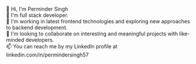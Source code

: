 👋 Hi, I'm Perminder Singh 
<br>
👀 I'm full stack developer.
<br>
🌱 I'm working in latest frontend technologies and exploring new approaches to backend development.
<br>
💞️ I'm looking to collaborate on interesting and meaningful projects with like-minded developers.
<br>
📫 You can reach me by my LinkedIn profile at linkedin.com/in/permindersingh57
<br>

<!---
navada-me/navada-me is a ✨ special ✨ repository because its `README.md` (this file) appears on your GitHub profile.
You can click the Preview link to take a look at your changes.
--->
